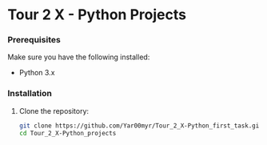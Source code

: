 # Tour 2 X - Python Projects

### Prerequisites

Make sure you have the following installed:

- Python 3.x


### Installation

1. Clone the repository:
   ```bash
   git clone https://github.com/Yar00myr/Tour_2_X-Python_first_task.git
   cd Tour_2_X-Python_projects

   
